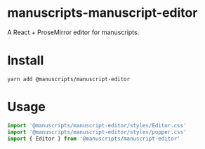 # manuscripts-manuscript-editor

A React + ProseMirror editor for manuscripts.

# Install

`yarn add @manuscripts/manuscript-editor`

# Usage

```js
import '@manuscripts/manuscript-editor/styles/Editor.css'
import '@manuscripts/manuscript-editor/styles/popper.css'
import { Editor } from '@manuscripts/manuscript-editor'
````
